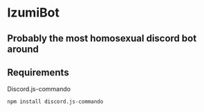 # IzumiBot
## Probably the most homosexual discord bot around

## Requirements
Discord.js-commando

`npm install discord.js-commando`
